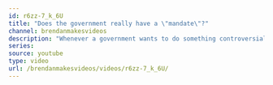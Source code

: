 ```yaml
---
id: r6zz-7_k_6U
title: "Does the government really have a \"mandate\"?"
channel: brendanmakesvideos
description: "Whenever a government wants to do something controversial it starts talking about its mandate, but how seriously should we take the idea that an election victory means the government represents the people?"
series:
source: youtube
type: video
url: /brendanmakesvideos/videos/r6zz-7_k_6U/
---
```

